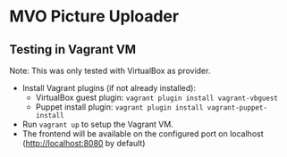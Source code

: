 # MVO Picture Uploader

## Testing in Vagrant VM

Note: This was only tested with VirtualBox as provider.

   * Install Vagrant plugins (if not already installed):
      * VirtualBox guest plugin: `vagrant plugin install vagrant-vbguest`
      * Puppet install plugin: `vagrant plugin install vagrant-puppet-install`
   * Run `vagrant up` to setup the Vagrant VM.
   * The frontend will be available on the configured port on localhost ([http://localhost:8080](http://localhost:8080) by default)